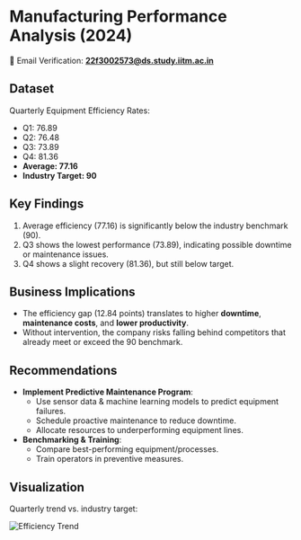 # Manufacturing Performance Analysis (2024)

📧 Email Verification: **22f3002573@ds.study.iitm.ac.in**

## Dataset
Quarterly Equipment Efficiency Rates:
- Q1: 76.89
- Q2: 76.48
- Q3: 73.89
- Q4: 81.36
- **Average: 77.16**
- **Industry Target: 90**

## Key Findings
1. Average efficiency (77.16) is significantly below the industry benchmark (90).
2. Q3 shows the lowest performance (73.89), indicating possible downtime or maintenance issues.
3. Q4 shows a slight recovery (81.36), but still below target.

## Business Implications
- The efficiency gap (12.84 points) translates to higher **downtime**, **maintenance costs**, and **lower productivity**.
- Without intervention, the company risks falling behind competitors that already meet or exceed the 90 benchmark.

## Recommendations
- **Implement Predictive Maintenance Program**:
  - Use sensor data & machine learning models to predict equipment failures.
  - Schedule proactive maintenance to reduce downtime.
  - Allocate resources to underperforming equipment lines.
- **Benchmarking & Training**:
  - Compare best-performing equipment/processes.
  - Train operators in preventive measures.

## Visualization
Quarterly trend vs. industry target:

![Efficiency Trend](efficiency_trend.png)
